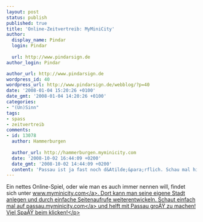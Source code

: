 ```yaml
---
layout: post
status: publish
published: true
title: 'Online-Zeitvertreib: MyMiniCity'
author:
  display_name: Pindar
  login: Pindar
  
  url: http://www.pindarsign.de
author_login: Pindar

author_url: http://www.pindarsign.de
wordpress_id: 40
wordpress_url: http://www.pindarsign.de/webblog/?p=40
date: '2008-01-04 15:20:26 +0100'
date_gmt: '2008-01-04 14:20:26 +0100'
categories:
- "(Un)Sinn"
tags:
- spass
- zeitvertreib
comments:
- id: 13078
  author: Hammerburgen
  
  author_url: http://hammerburgen.myminicity.com
  date: '2008-10-02 16:44:09 +0200'
  date_gmt: '2008-10-02 14:44:09 +0200'
  content: 'Passau ist ja fast noch d&Atilde;&para;rflich. Schau mal hier: http:&#47;&#47;hammerburgen.myminicity.com&#47;com'
---
```

<p>Ein nettes Online-Spiel, oder wie man es auch immer nennen will, findet sich unter <a href="http:&#47;&#47;www.myminicity.com" target="_blank">www.myminicity.com<&#47;a>. Dort kann man seine eigene Stadt anlegen und durch einfache Seitenaufrufe weiterentwickeln. Schaut einfach mal auf <a href="http:&#47;&#47;passau.myminicity.com" target="_blank">passau.myminicity.com<&#47;a> und helft mit Passau gro&Atilde;&Yuml; zu machen! Viel Spa&Atilde;&Yuml; beim klicken!<&#47;p></p>
